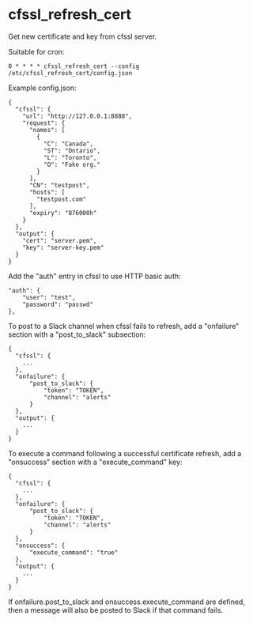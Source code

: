 # cfssl_refresh_cert #

Get new certificate and key from cfssl server.

Suitable for cron:

    0 * * * * cfssl_refresh_cert --config /etc/cfssl_refresh_cert/config.json

Example config.json:

    {
      "cfssl": {
        "url": "http://127.0.0.1:8888",
        "request": {
          "names": [
            {
              "C": "Canada",
              "ST": "Ontario",
              "L": "Toronto",
              "O": "Fake org."
            }
          ],
          "CN": "testpost",
          "hosts": [
            "testpost.com"
          ],
          "expiry": "876000h"
        }
      },
      "output": {
        "cert": "server.pem",
        "key": "server-key.pem"
      }
    }

Add the "auth" entry in cfssl to use HTTP basic auth:

    "auth": {
        "user": "test",
        "password": "passwd"
    },

To post to a Slack channel when cfssl fails to refresh, add a
"onfailure" section with a "post_to_slack" subsection:

    {
      "cfssl": {
        ...
      },
      "onfailure": {
          "post_to_slack": {
              "token": "TOKEN",
              "channel": "alerts"
          }
      },
      "output": {
        ...
      }
    }

To execute a command following a successful certificate refresh, add a
"onsuccess" section with a "execute_command" key:

    {
      "cfssl": {
        ...
      },
      "onfailure": {
          "post_to_slack": {
              "token": "TOKEN",
              "channel": "alerts"
          }
      },
      "onsuccess": {
          "execute_command": "true"
      },
      "output": {
        ...
      }
    }

If onfailure.post_to_slack and onsuccess.execute_command are defined,
then a message will also be posted to Slack if that command fails.

